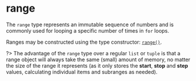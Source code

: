 # range

The `range` type represents an immutable sequence of numbers and is commonly used for looping a specific number of times in `for` loops.

Ranges may be constructed using the type constructor: [`range()`](/built-in-functions/range.md).

?> The advantage of the `range` type over a regular `list` or `tuple` is that a range object will always take the same (small) amount of memory, no matter the size of the range it represents (as it only stores the **start**, **stop** and **step** values, calculating individual items and subranges as needed).
